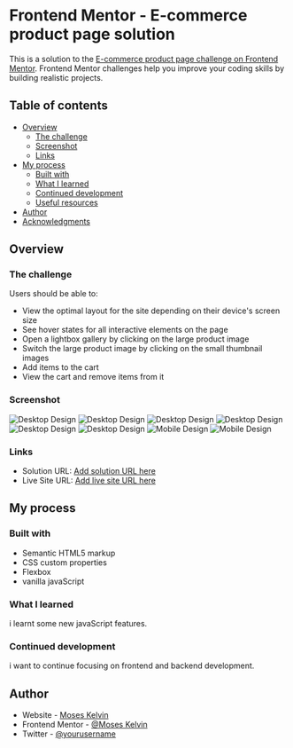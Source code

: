  # Frontend Mentor - E-commerce product page solution

This is a solution to the [E-commerce product page challenge on Frontend Mentor](https://www.frontendmentor.io/challenges/ecommerce-product-page-UPsZ9MJp6). Frontend Mentor challenges help you improve your coding skills by building realistic projects.

## Table of contents

- [Overview](#overview)
  - [The challenge](#the-challenge)
  - [Screenshot](#screenshot)
  - [Links](#links)
- [My process](#my-process)
  - [Built with](#built-with)
  - [What I learned](#what-i-learned)
  - [Continued development](#continued-development)
  - [Useful resources](#useful-resources)
- [Author](#author)
- [Acknowledgments](#acknowledgments)


## Overview

### The challenge

Users should be able to:

- View the optimal layout for the site depending on their device's screen size
- See hover states for all interactive elements on the page
- Open a lightbox gallery by clicking on the large product image
- Switch the large product image by clicking on the small thumbnail images
- Add items to the cart
- View the cart and remove items from it

### Screenshot

![Desktop Design](screenshot/desktop1.png)
![Desktop Design](screenshot/desktop2.png)
![Desktop Design](screenshot/desktop3.png)
![Desktop Design](screenshot/desktop4.png)
![Desktop Design](screenshot/desktop5.png)
![Desktop Design](screenshot/desktop6.png)
![Mobile Design](screenshot/mobile.png)
![Mobile Design](screenshot/mobile2.png)


### Links

- Solution URL: [Add solution URL here](https://your-solution-url.com)
- Live Site URL: [Add live site URL here](https://your-live-site-url.com)

## My process

### Built with

- Semantic HTML5 markup
- CSS custom properties
- Flexbox
- vanilla javaScript
 

### What I learned

  i learnt some new javaScript features.

### Continued development

i want to continue focusing on frontend and backend development.
 

 
## Author

- Website - [Moses Kelvin](https://www.your-site.com)
- Frontend Mentor - [@Moses Kelvin](https://www.frontendmentor.io/profile/yourusername)
- Twitter - [@yourusername](https://www.twitter.com/yourusername)


